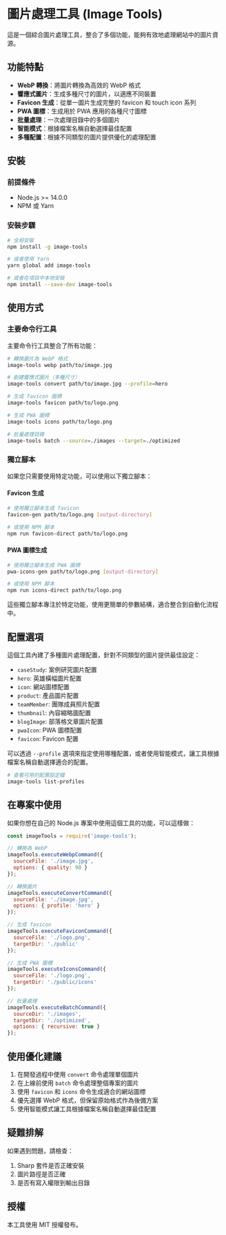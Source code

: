 # 圖片處理工具 (Image Tools)

這是一個綜合圖片處理工具，整合了多個功能，能夠有效地處理網站中的圖片資源。

## 功能特點

- **WebP 轉換**：將圖片轉換為高效的 WebP 格式
- **響應式圖片**：生成多種尺寸的圖片，以適應不同裝置
- **Favicon 生成**：從單一圖片生成完整的 favicon 和 touch icon 系列
- **PWA 圖標**：生成用於 PWA 應用的各種尺寸圖標
- **批量處理**：一次處理目錄中的多個圖片
- **智能模式**：根據檔案名稱自動選擇最佳配置
- **多種配置**：根據不同類型的圖片提供優化的處理配置

## 安裝

### 前提條件

- Node.js >= 14.0.0
- NPM 或 Yarn

### 安裝步驟

```bash
# 全局安裝
npm install -g image-tools

# 或者使用 Yarn
yarn global add image-tools

# 或者在項目中本地安裝
npm install --save-dev image-tools
```

## 使用方式

### 主要命令行工具

主要命令行工具整合了所有功能：

```bash
# 轉換圖片為 WebP 格式
image-tools webp path/to/image.jpg

# 創建響應式圖片（多種尺寸）
image-tools convert path/to/image.jpg --profile=hero

# 生成 favicon 圖標
image-tools favicon path/to/logo.png

# 生成 PWA 圖標
image-tools icons path/to/logo.png

# 批量處理目錄
image-tools batch --source=./images --target=./optimized
```

### 獨立腳本

如果您只需要使用特定功能，可以使用以下獨立腳本：

#### Favicon 生成

```bash
# 使用獨立腳本生成 favicon
favicon-gen path/to/logo.png [output-directory]

# 或使用 NPM 腳本
npm run favicon-direct path/to/logo.png
```

#### PWA 圖標生成

```bash
# 使用獨立腳本生成 PWA 圖標
pwa-icons-gen path/to/logo.png [output-directory]

# 或使用 NPM 腳本
npm run icons-direct path/to/logo.png
```

這些獨立腳本專注於特定功能，使用更簡單的參數結構，適合整合到自動化流程中。

## 配置選項

這個工具內建了多種圖片處理配置，針對不同類型的圖片提供最佳設定：

- `caseStudy`: 案例研究圖片配置
- `hero`: 英雄橫幅圖片配置
- `icon`: 網站圖標配置
- `product`: 產品圖片配置
- `teamMember`: 團隊成員照片配置
- `thumbnail`: 內容縮略圖配置
- `blogImage`: 部落格文章圖片配置
- `pwaIcon`: PWA 圖標配置
- `favicon`: Favicon 配置

可以透過 `--profile` 選項來指定使用哪種配置，或者使用智能模式，讓工具根據檔案名稱自動選擇適合的配置。

```bash
# 查看可用的配置設定檔
image-tools list-profiles
```

## 在專案中使用

如果你想在自己的 Node.js 專案中使用這個工具的功能，可以這樣做：

```javascript
const imageTools = require('image-tools');

// 轉換為 WebP
imageTools.executeWebpCommand({
  sourceFile: './image.jpg',
  options: { quality: 90 }
});

// 轉換圖片
imageTools.executeConvertCommand({
  sourceFile: './image.jpg',
  options: { profile: 'hero' }
});

// 生成 favicon
imageTools.executeFaviconCommand({
  sourceFile: './logo.png',
  targetDir: './public'
});

// 生成 PWA 圖標
imageTools.executeIconsCommand({
  sourceFile: './logo.png',
  targetDir: './public/icons'
});

// 批量處理
imageTools.executeBatchCommand({
  sourceDir: './images',
  targetDir: './optimized',
  options: { recursive: true }
});
```

## 使用優化建議

1. 在開發過程中使用 `convert` 命令處理單個圖片
2. 在上線前使用 `batch` 命令處理整個專案的圖片
3. 使用 `favicon` 和 `icons` 命令生成適合的網站圖標
4. 優先選擇 WebP 格式，但保留原始格式作為後備方案
5. 使用智能模式讓工具根據檔案名稱自動選擇最佳配置

## 疑難排解

如果遇到問題，請檢查：

1. Sharp 套件是否正確安裝
2. 圖片路徑是否正確
3. 是否有寫入權限到輸出目錄

## 授權

本工具使用 MIT 授權發布。 